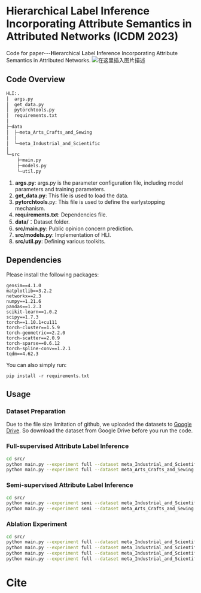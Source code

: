 ﻿# Hierarchical Label Inference Incorporating Attribute Semantics in Attributed Networks (ICDM 2023)
Code for paper---**H**ierarchical **L**abel **I**nference Incorporating Attribute Semantics in Attributed Networks.
![在这里插入图片描述](https://img-blog.csdnimg.cn/56c901568d5e4fa9bee5abf62181a315.png#pic_center)
## Code Overview
```bash
HLI:.
│  args.py
│  get_data.py
│  pytorchtools.py
│  requirements.txt
│          
├─data            
│  ├─meta_Arts_Crafts_and_Sewing
│  │      
│  └─meta_Industrial_and_Scientific
│          
└─src
    ├─main.py
    ├─models.py
    └─util.py
```
1. **args.py**: args.py is the parameter configuration file, including model parameters and training parameters.
2. **get_data.py**: This file is used to load the data.
3. **pytorchtools**.py: This file is used to define the earlystopping mechanism.
4. **requirements.txt**: Dependencies file.
5. **data/**：Dataset folder.
6. **src/main.py**: Public opinion concern prediction.
7. **src/models.py**: Implementation of HLI.
8. **src/util.py**: Defining various toolkits.
## Dependencies
Please install the following packages:
```
gensim==4.1.0
matplotlib==3.2.2
networkx==2.3
numpy==1.21.6
pandas==1.2.3
scikit-learn==1.0.2
scipy==1.7.3
torch==1.10.1+cu111
torch-cluster==1.5.9
torch-geometric==2.2.0
torch-scatter==2.0.9
torch-sparse==0.6.12
torch-spline-conv==1.2.1
tqdm==4.62.3
```
You can also simply run:
```
pip install -r requirements.txt
```
## Usage
### Dataset Preparation
Due to the file size limitation of github, we uploaded the datasets to [Google Drive](https://drive.google.com/drive/folders/1Kbt2B8qEyG48A-TIbxO5bvpBuziC8DDd?usp=sharing). So download the dataset from Google Drive before you run the code.
### Full-supervised Attribute Label Inference
```bash
cd src/
python main.py --experiment full --dataset meta_Industrial_and_Scientific
python main.py --experiment full --dataset meta_Arts_Crafts_and_Sewing
```
### Semi-supervised Attribute Label Inference
```bash
cd src/
python main.py --experiment semi --dataset meta_Industrial_and_Scientific
python main.py --experiment semi --dataset meta_Arts_Crafts_and_Sewing
```
### Ablation Experiment
```bash
cd src/
python main.py --experiment full --dataset meta_Industrial_and_Scientific --use_hiera_att False
python main.py --experiment full --dataset meta_Industrial_and_Scientific --use_sibling_att False
python main.py --experiment full --dataset meta_Industrial_and_Scientific --use_sfc False
python main.py --experiment full --dataset meta_Industrial_and_Scientific --use_slp False
```
# Cite
